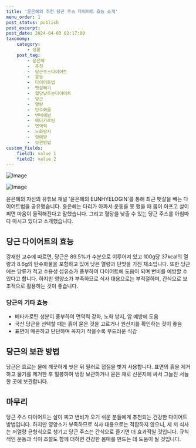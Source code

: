 ```yaml
---
title: '윤은혜의 추천 당근 주스 다이어트 효능 소개'
menu_order: 1
post_status: publish
post_excerpt: 
post_date: 2024-04-03 02:17:00
taxonomy:
    category:
        - 생활
    post_tag:
        - 윤은혜
        -  추천
        -  당근주스다이어트
        -  효능
        -  다이어트법
        -  뱃살빼기
        -  혈당낮추는다이어트
        -  당근
        -  열량
        -  탄수화물
        -  변비예방
        -  베타카로틴
        -  면역력
        -  노화방지
        -  암예방
        -  보관방법
custom_fields:
    field1: value 1
    field2: value 2
---
```


![Image](https://imgnews.pstatic.net/image/015/2024/04/02/0004967592_001_20240402112506939.jpg?type=w647)

![Image](https://imgnews.pstatic.net/image/015/2024/04/02/0004967592_002_20240402112506968.jpg?type=w647)

윤은혜의 자신의 유튜브 채널 '윤은혜의 EUNHYELOGIN'를 통해 최근 뱃살을 빼는 다이어트법을 공유했습니다. 윤은혜는 다리가 아파서 운동을 못 했을 때 몸이 아프고 살이 찌면 마음이 울적해진다고 말했습니다. 그리고 혈당을 낮출 수 있는 당근 주스를 아침마다 마시고 있다고 소개했습니다.
## 당근 다이어트의 효능
강재헌 교수에 따르면, 당근은 89.5%가 수분으로 이루어져 있고 100g당 37kcal의 열량과 8.6g의 탄수화물을 포함하고 있어 낮은 열량과 단맛을 가진 채소입니다. 또한 당근에는 당류가 적고 수용성 섬유소가 풍부하여 다이어트에 도움이 되며 변비를 예방할 수 있다고 합니다. 하지만 영양소가 부족하므로 식사 대용으로는 부적절하며, 간식으로 보조적으로 활용하는 것이 좋습니다.
### 당근의 기타 효능
- 베타카로틴 성분이 풍부하여 면역력 강화, 노화 방지, 암 예방에 도움
- 국산 당근을 선택할 때는 흙이 묻은 것을 고르거나 원산지를 확인하는 것이 좋음
- 표면이 매끈하고 단단하며 꼭지가 작을수록 부드러운 식감
## 당근의 보관 방법
당근은 흐르는 물에 깨끗하게 씻은 뒤 필러로 껍질을 벗겨 사용합니다. 표면의 흙을 제거하고 물기를 제거한 후 밀봉하여 냉장 보관하거나 묻은 채로 신문지에 싸서 그늘진 서늘한 곳에 보관합니다.
## 마무리
당근 주스 다이어트는 살이 찌고 변비가 오기 쉬운 분들에게 추천되는 건강한 다이어트 방법입니다. 하지만 영양소가 부족하므로 식사 대용으로는 적합하지 않으니, 세 끼 식사는 저열량 균형식으로 챙기고 당근 주스는 간식으로 즐기면 더 효과적일 것입니다. 규칙적인 운동과 식이 조절도 함께 더하면 건강한 몸매를 만드는 데 도움이 될 것입니다.
